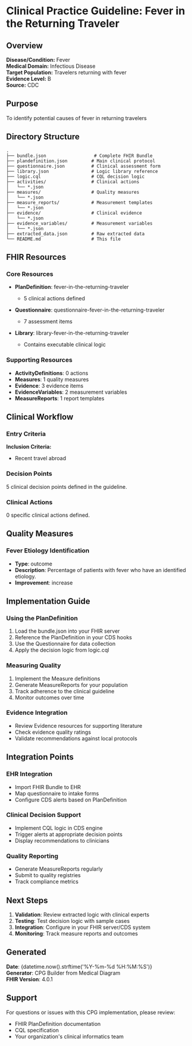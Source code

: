 # Clinical Practice Guideline: Fever in the Returning Traveler

## Overview

**Disease/Condition:** Fever  
**Medical Domain:** Infectious Disease  
**Target Population:** Travelers returning with fever  
**Evidence Level:** B  
**Source:** CDC  

## Purpose

To identify potential causes of fever in returning travelers

## Directory Structure

```
.
├── bundle.json                  # Complete FHIR Bundle
├── plandefinition.json         # Main clinical protocol
├── questionnaire.json          # Clinical assessment form
├── library.json                # Logic library reference
├── logic.cql                   # CQL decision logic
├── activities/                 # Clinical actions
│   └── *.json
├── measures/                   # Quality measures
│   └── *.json
├── measure_reports/            # Measurement templates
│   └── *.json
├── evidence/                   # Clinical evidence
│   └── *.json
├── evidence_variables/         # Measurement variables
│   └── *.json
├── extracted_data.json         # Raw extracted data
└── README.md                   # This file
```

## FHIR Resources

### Core Resources
- **PlanDefinition**: fever-in-the-returning-traveler
  - 5 clinical actions defined
  
- **Questionnaire**: questionnaire-fever-in-the-returning-traveler
  - 7 assessment items

- **Library**: library-fever-in-the-returning-traveler
  - Contains executable clinical logic

### Supporting Resources
- **ActivityDefinitions**: 0 actions
- **Measures**: 1 quality measures
- **Evidence**: 3 evidence items
- **EvidenceVariables**: 2 measurement variables
- **MeasureReports**: 1 report templates

## Clinical Workflow

### Entry Criteria

**Inclusion Criteria:**
- Recent travel abroad


### Decision Points

5 clinical decision points defined in the guideline.

### Clinical Actions

0 specific clinical actions defined.

## Quality Measures

### Fever Etiology Identification
- **Type**: outcome
- **Description**: Percentage of patients with fever who have an identified etiology.
- **Improvement**: increase


## Implementation Guide

### Using the PlanDefinition
1. Load the bundle.json into your FHIR server
2. Reference the PlanDefinition in your CDS hooks
3. Use the Questionnaire for data collection
4. Apply the decision logic from logic.cql

### Measuring Quality
1. Implement the Measure definitions
2. Generate MeasureReports for your population
3. Track adherence to the clinical guideline
4. Monitor outcomes over time

### Evidence Integration
- Review Evidence resources for supporting literature
- Check evidence quality ratings
- Validate recommendations against local protocols

## Integration Points

### EHR Integration
- Import FHIR Bundle to EHR
- Map questionnaire to intake forms
- Configure CDS alerts based on PlanDefinition

### Clinical Decision Support
- Implement CQL logic in CDS engine
- Trigger alerts at appropriate decision points
- Display recommendations to clinicians

### Quality Reporting
- Generate MeasureReports regularly
- Submit to quality registries
- Track compliance metrics

## Next Steps

1. **Validation**: Review extracted logic with clinical experts
2. **Testing**: Test decision logic with sample cases
3. **Integration**: Configure in your FHIR server/CDS system
4. **Monitoring**: Track measure reports and outcomes

## Generated

**Date**: {datetime.now().strftime('%Y-%m-%d %H:%M:%S')}  
**Generator**: CPG Builder from Medical Diagram  
**FHIR Version**: 4.0.1  

## Support

For questions or issues with this CPG implementation, please review:
- FHIR PlanDefinition documentation
- CQL specification
- Your organization's clinical informatics team
